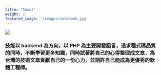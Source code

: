 ```yaml
---
title: "About"
weight: 2
featured_image: '/images/notebook.jpg'
---
```

![](/images/about.jpg#circle) 

### 技能以 backend 為方向，以 PHP 為主要開發語言，追求程式碼品質的同時，不斷學習更多知識，同時試著將自己的心得整理成文章，為台灣的技術文章貢獻自己的一份心力，並期許自己能成為更優秀的軟體工程師。
